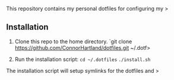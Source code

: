 
This repository contains my personal dotfiles for configuring my >

## Installation

1. Clone this repo to the home directory.
`git clone https://github.com/ConnorHartland/dotfiles.git ~/.dotf>

2. Run the installation script:
`cd ~/.dotfiles`
`./install.sh`

The installation script will setup symlinks for the dotfiles and >









